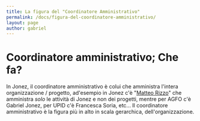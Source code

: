 ```yaml
---
title: La figura del "Coordinatore Amministrativo"
permalink: /docs/figura-del-coordinatore-amministrativo/
layout: page
author: gabriel
---
```

# Coordinatore amministrativo; Che fa?

In Jonez, il coordinatore amministrativo è colui che amministra l'intera organizzazione / progetto, ad'esempio in Jonez c'è "[Matteo Rizzo](/mrizzo/)" che amministra *solo* le attività di Jonez e non dei progetti, mentre per AGFO c'è Gabriel Jonez, per UPID c'è Francesca Soria, etc... Il coordinatore amministrativo è la figura più in alto in scala gerarchica, dell'organizzazione.
